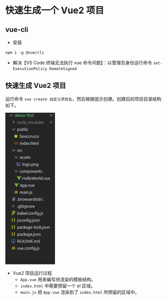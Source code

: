 # 快速生成一个 Vue2 项目

## vue-cli

- 安装

```shell
npm i -g @vue/cli
```

- 解决【VS Code 终端无法执行 vue 命令问题】：以管理员身份运行命令 `set-ExecutionPolicy RemoteSigned`

## 快速生成 Vue2 项目

运行命令 `vue create 自定义项目名`，然后根据提示创建。创建后的项目目录结构如下。

![avatar](/images/快速生成vue2项目.png)

- Vue2 项目运行过程
  - `App.vue` 用来编写待渲染的模板结构。
  - `index.html` 中需要预留一个 el 区域。
  - `main.js` 把 `App.vue` 渲染到了 `index.html` 所预留的区域中。
